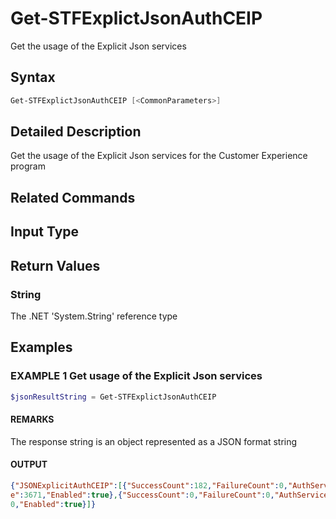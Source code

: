 # Get-STFExplictJsonAuthCEIP

Get the usage of the Explicit Json services

## Syntax

```powershell
Get-STFExplictJsonAuthCEIP [<CommonParameters>]
```

## Detailed Description

Get the usage of the Explicit Json services for the Customer Experience program

## Related Commands

## Input Type

## Return Values

### String

The .NET 'System.String' reference type

## Examples

### EXAMPLE 1 Get usage of the Explicit Json services

```powershell
$jsonResultString = Get-STFExplictJsonAuthCEIP
```

#### REMARKS 

The response string is an object represented as a JSON format string 

#### OUTPUT

```json
{"JSONExplicitAuthCEIP":[{"SuccessCount":182,"FailureCount":0,"AuthServiceUptim
e":3671,"Enabled":true},{"SuccessCount":0,"FailureCount":0,"AuthServiceUptime":
0,"Enabled":true}]}
```